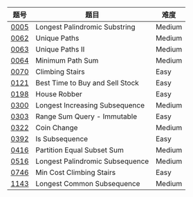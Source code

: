 | 题号 | 题目 | 难度 |
| --- | --- | --- |
| [0005](0005.longest-palindromic-substring) | Longest Palindromic Substring | Medium |
| [0062](0062.unique-paths) | Unique Paths | Medium |
| [0063](0063.unique-paths-ii) | Unique Paths II | Medium |
| [0064](0064.minimum-path-sum) | Minimum Path Sum | Medium |
| [0070](0070.climbing-stairs) | Climbing Stairs | Easy |
| [0121](0121.best-time-to-buy-and-sell-stock) | Best Time to Buy and Sell Stock | Easy |
| [0198](0198.house-robber) | House Robber | Easy |
| [0300](0300.longest-increasing-subsequence) | Longest Increasing Subsequence | Medium |
| [0303](0303.range-sum-query-immutable) | Range Sum Query - Immutable | Easy |
| [0322](0322.coin-change) | Coin Change | Medium |
| [0392](0392.is-subsequence) | Is Subsequence | Easy |
| [0416](0416.partition-equal-subset-sum) | Partition Equal Subset Sum | Medium |
| [0516](0516.longest-palindromic-subsequence) | Longest Palindromic Subsequence | Medium |
| [0746](0746.min-cost-climbing-stairs) | Min Cost Climbing Stairs | Easy |
| [1143](1143.longest-common-subsequence) | Longest Common Subsequence | Medium |